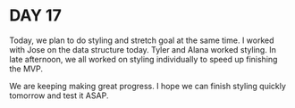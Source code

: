 # DAY 17


Today, we plan to do styling and stretch goal at the same time. I worked with Jose on the data structure today. Tyler and Alana worked styling. In late afternoon, we all worked on styling individually to speed up finishing the MVP.  

We are keeping making great progress.  I hope we can finish styling quickly tomorrow and test it ASAP.
